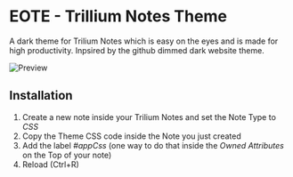 # EOTE - Trillium Notes Theme
A dark theme for Trilium Notes which is easy on the eyes and is made for high productivity. 
Inpsired by the github dimmed dark website theme.

![Preview](https://github.com/tobealive/trilium-theme-eote/blob/main/preview.jpg)

## Installation
1. Create a new note inside your Trilium Notes and set the Note Type to _CSS_
2. Copy the Theme CSS code inside the Note you just created
3. Add the label _#appCss_ (one way to do that inside the _Owned Attributes_ on the Top of your note)
4. Reload (Ctrl+R)
